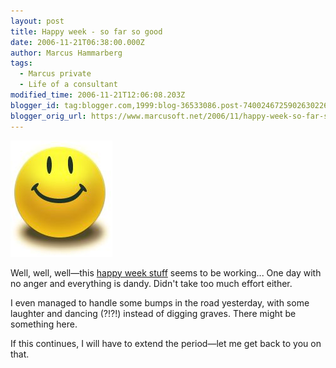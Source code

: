 ```yaml
---
layout: post
title: Happy week - so far so good
date: 2006-11-21T06:38:00.000Z
author: Marcus Hammarberg
tags:
  - Marcus private
  - Life of a consultant
modified_time: 2006-11-21T12:06:08.203Z
blogger_id: tag:blogger.com,1999:blog-36533086.post-7400246725902630226
blogger_orig_url: https://www.marcusoft.net/2006/11/happy-week-so-far-so-good.html
---
```


![Smiley](/img/smiley.jpg)

Well, well, well—this [happy week stuff](http://marcushammarberg.blogspot.com/2006/11/be-good.html) seems to be working... One day with no anger and everything is dandy. Didn't take too much effort either.

I even managed to handle some bumps in the road yesterday, with some laughter and dancing (?!?!) instead of digging graves. There might be something here.

If this continues, I will have to extend the period—let me get back to you on that.
